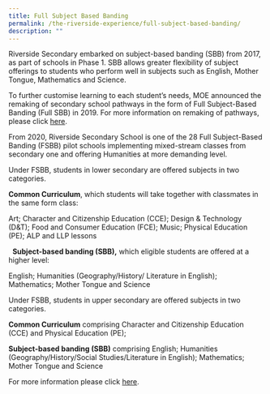 ```yaml
---
title: Full Subject Based Banding
permalink: /the-riverside-experience/full-subject-based-banding/
description: ""
---
```




Riverside Secondary embarked on subject-based banding (SBB) from 2017, as part of schools in Phase 1. SBB allows greater flexibility of subject offerings to students who perform well in subjects such as English, Mother Tongue, Mathematics and Science.

  


To further customise learning to each student’s needs, MOE announced the remaking of secondary school pathways in the form of Full Subject-Based Banding (Full SBB) in 2019. For more information on remaking of pathways, please click [here](https://www.moe.gov.sg/microsites/cos2019/index.html). 



From 2020, Riverside Secondary School is one of the 28 Full Subject-Based Banding (FSBB) pilot schools implementing mixed-stream classes from secondary one and offering Humanities at more demanding level.           



Under FSBB, students in lower secondary are offered subjects in two categories.

**Common Curriculum**, which students will take together with classmates in the same form class:

Art; Character and Citizenship Education (CCE); Design & Technology (D&T); Food and Consumer Education (FCE); Music; Physical Education (PE); ALP and LLP lessons

 
**Subject-based banding (SBB),** which eligible students are offered at a higher level:

English; Humanities (Geography/History/ Literature in English); Mathematics; Mother Tongue and Science



Under FSBB, students in upper secondary are offered subjects in two categories.


**Common Curriculum** comprising Character and Citizenship Education (CCE) and Physical Education (PE);


**Subject-based banding (SBB)** comprising English; Humanities (Geography/History/Social Studies/Literature in English); Mathematics; Mother Tongue and Science

For more information please click [here](https://www.moe.gov.sg/microsites/psle-fsbb/full-subject-based-banding/main.html).